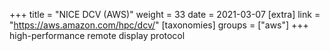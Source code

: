 +++
title = "NICE DCV (AWS)"
weight = 33
date = 2021-03-07
[extra]
link = "https://aws.amazon.com/hpc/dcv/"
[taxonomies]
groups = ["aws"]
+++
high-performance remote display protocol

